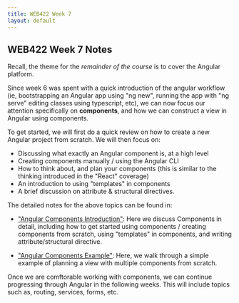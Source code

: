 ```yaml
---
title: WEB422 Week 7
layout: default
---
```


## WEB422 Week 7 Notes

Recall, the theme for the *remainder of the course* is to cover the Angular platform.  

Since week 6 was spent with a quick introduction of the angular workflow (ie, bootstrapping an Angular app using "ng new", running the app with "ng serve" editing classes using typescript, etc), we can now focus our attention specifically on **components**, and how we can construct a view in Angular using components.

To get started, we will first do a quick review on how to create a new Angular project from scratch.  We will then focus on:

* Discussing what exactly an Angular component is, at a high level
* Creating components manually / using the Angular CLI
* How to think about, and plan your components (this is similar to the thinking introduced in the "React" coverage)
* An introduction to using "templates" in components
* A brief discussion on attribute &amp; structural directives.

The detailed notes for the above topics can be found in:

* ["Angular Components Introduction"](angular-components-intro): Here we discuss Components in detail, including how to get started using components / creating components from scratch, using "templates" in components, and writing attribute/structural directive.

* ["Angular Components Example"](angular-components-example): Here, we walk through a simple example of planning a view with multiple components from scratch.

Once we are comftorable working with components, we can continue progressing through Angular in the following weeks.  This will include topics such as, routing, services, forms, etc.
